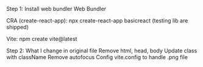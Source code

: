 Step 1: Install web bundler
Web Bundler

CRA (create-react-app):
npx create-react-app basicreact (testing lib are shipped)

Vite:
npm create vite@latest

Step 2: 
What I change in original file
Remove html, head, body
Update class with className
Remove autofocus
Config vite.config to handle .png file

